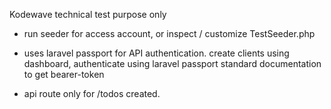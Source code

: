 Kodewave technical test purpose only

- run seeder for access account, or inspect / customize TestSeeder.php 
- uses laravel passport for API authentication. create clients using dashboard, authenticate using laravel passport standard documentation to get bearer-token

- api route only for /todos created. 
